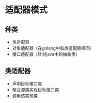 # 适配器模式
## 种类
- 类适配器
- 对象适配器（在golang中和类适配器相同）
- 接口适配器（针对java中的抽象类）

## 类适配器
- 声明目标接口类
- 聚合源类实现目标接口类
- 调用该实现类